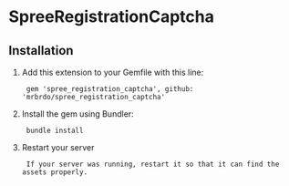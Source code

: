 # SpreeRegistrationCaptcha

## Installation

1. Add this extension to your Gemfile with this line:
        
        gem 'spree_registration_captcha', github: 'mrbrdo/spree_registration_captcha'

2. Install the gem using Bundler:

        bundle install

3. Restart your server

        If your server was running, restart it so that it can find the assets properly.
